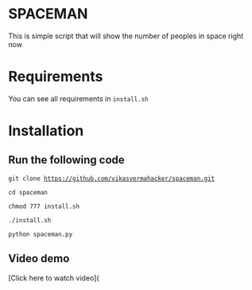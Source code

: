 # SPACEMAN
This is simple script that will show the number of peoples in space right now
# Requirements
You can see all requirements in <code>install.sh</code>
# Installation

## Run the following code
<code>git clone https://github.com/vikasvermahacker/spaceman.git</code>

<code>cd spaceman</code>

<code>chmod 777 install.sh</code>

<code>./install.sh</code>

<code>python spaceman.py</code>

## Video demo
[Click here to watch video](
